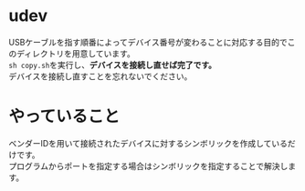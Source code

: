 # udev
USBケーブルを指す順番によってデバイス番号が変わることに対応する目的でこのディレクトリを用意しています。  
`sh copy.sh`を実行し、__デバイスを接続し直せば完了です。__  
デバイスを接続し直すことを忘れないでください。

# やっていること
ベンダーIDを用いて接続されたデバイスに対するシンボリックを作成しているだけです。  
プログラムからポートを指定する場合はシンボリックを指定することで解決します。  
